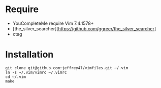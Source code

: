 # Require

* YouCompleteMe require Vim 7.4.1578+
* [the_silver_searcher][https://github.com/ggreer/the_silver_searcher]
* ctag

# Installation

```
git clone git@github.com:jeffrey4l/vimfiles.git ~/.vim
ln -s ~/.vim/vimrc ~/.vimrc
cd ~/.vim
make
```
